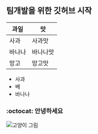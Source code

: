 ## 팀개발을 위한 깃허브 시작

|과일|맛|
|--------|--------|
|사과|사과맛|
|바나나|바나나맛|
|망고|망고맛|

- 사과
- 베
- 바나나

### :octocat: 안녕하세요

![고양이 그림](./images/cat.png)

